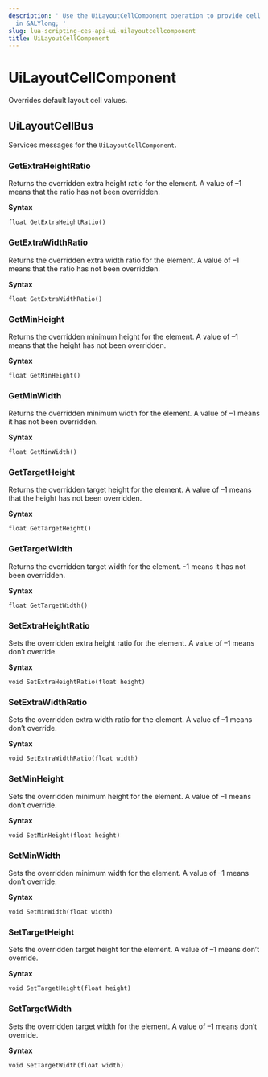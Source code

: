 ```yaml
---
description: ' Use the UiLayoutCellComponent operation to provide cell layout features
  in &ALYlong; '
slug: lua-scripting-ces-api-ui-uilayoutcellcomponent
title: UiLayoutCellComponent
---
```

# UiLayoutCellComponent<a name="lua-scripting-ces-api-ui-uilayoutcellcomponent"></a>

Overrides default layout cell values\.

## UiLayoutCellBus<a name="lua-scripting-ces-api-ui-uilayoutcellcomponent-uilayoutcellbus"></a>

Services messages for the `UiLayoutCellComponent`\.

### GetExtraHeightRatio<a name="lua-scripting-ces-api-ui-uilayoutcellcomponent-getextraheightratio"></a>

Returns the overridden extra height ratio for the element\. A value of –1 means that the ratio has not been overridden\.

**Syntax**

```
float GetExtraHeightRatio()
```

### GetExtraWidthRatio<a name="lua-scripting-ces-api-ui-uilayoutcellcomponent-getextrawidthratio"></a>

Returns the overridden extra width ratio for the element\. A value of –1 means that the ratio has not been overridden\.

**Syntax**

```
float GetExtraWidthRatio()
```

### GetMinHeight<a name="lua-scripting-ces-api-ui-uilayoutcellcomponent-getminheight"></a>

Returns the overridden minimum height for the element\. A value of –1 means that the height has not been overridden\.

**Syntax**

```
float GetMinHeight()
```

### GetMinWidth<a name="lua-scripting-ces-api-ui-uilayoutcellcomponent-getminwidth"></a>

Returns the overridden minimum width for the element\. A value of –1 means it has not been overridden\.

**Syntax**

```
float GetMinWidth()
```

### GetTargetHeight<a name="lua-scripting-ces-api-ui-uilayoutcellcomponent-gettargetheight"></a>

Returns the overridden target height for the element\. A value of –1 means that the height has not been overridden\.

**Syntax**

```
float GetTargetHeight()
```

### GetTargetWidth<a name="lua-scripting-ces-api-ui-uilayoutcellcomponent-gettargetwidth"></a>

Returns the overridden target width for the element\. \-1 means it has not been overridden\.

**Syntax**

```
float GetTargetWidth()
```

### SetExtraHeightRatio<a name="lua-scripting-ces-api-ui-uilayoutcellcomponent-setextraheightratio"></a>

Sets the overridden extra height ratio for the element\. A value of –1 means don’t override\.

**Syntax**

```
void SetExtraHeightRatio(float height)
```

### SetExtraWidthRatio<a name="lua-scripting-ces-api-ui-uilayoutcellcomponent-setextrawidthratio"></a>

Sets the overridden extra width ratio for the element\. A value of –1 means don’t override\.

**Syntax**

```
void SetExtraWidthRatio(float width)
```

### SetMinHeight<a name="lua-scripting-ces-api-ui-uilayoutcellcomponent-setminheight"></a>

Sets the overridden minimum height for the element\. A value of –1 means don’t override\.

**Syntax**

```
void SetMinHeight(float height)
```

### SetMinWidth<a name="lua-scripting-ces-api-ui-uilayoutcellcomponent-setminwidth"></a>

Sets the overridden minimum width for the element\. A value of –1 means don’t override\.

**Syntax**

```
void SetMinWidth(float width)
```

### SetTargetHeight<a name="lua-scripting-ces-api-ui-uilayoutcellcomponent-settargetheight"></a>

Sets the overridden target height for the element\. A value of –1 means don’t override\.

**Syntax**

```
void SetTargetHeight(float height)
```

### SetTargetWidth<a name="lua-scripting-ces-api-ui-uilayoutcellcomponent-settargetwidth"></a>

Sets the overridden target width for the element\. A value of –1 means don’t override\.

**Syntax**

```
void SetTargetWidth(float width)
```
